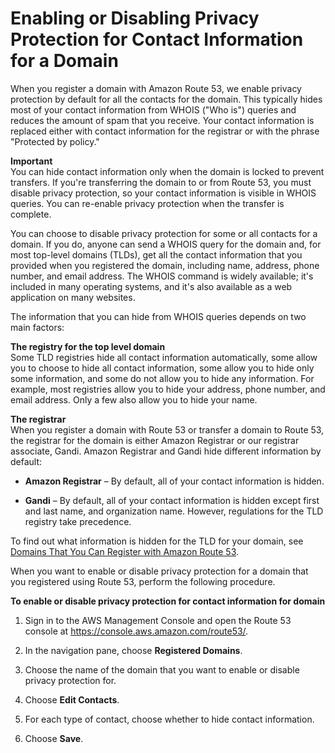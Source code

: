 # Enabling or Disabling Privacy Protection for Contact Information for a Domain<a name="domain-privacy-protection"></a>

When you register a domain with Amazon Route 53, we enable privacy protection by default for all the contacts for the domain\. This typically hides most of your contact information from WHOIS \("Who is"\) queries and reduces the amount of spam that you receive\. Your contact information is replaced either with contact information for the registrar or with the phrase "Protected by policy\."

**Important**  
You can hide contact information only when the domain is locked to prevent transfers\. If you're transferring the domain to or from Route 53, you must disable privacy protection, so your contact information is visible in WHOIS queries\. You can re\-enable privacy protection when the transfer is complete\.

You can choose to disable privacy protection for some or all contacts for a domain\. If you do, anyone can send a WHOIS query for the domain and, for most top\-level domains \(TLDs\), get all the contact information that you provided when you registered the domain, including name, address, phone number, and email address\. The WHOIS command is widely available; it's included in many operating systems, and it's also available as a web application on many websites\.

The information that you can hide from WHOIS queries depends on two main factors:

**The registry for the top level domain**  
Some TLD registries hide all contact information automatically, some allow you to choose to hide all contact information, some allow you to hide only some information, and some do not allow you to hide any information\. For example, most registries allow you to hide your address, phone number, and email address\. Only a few also allow you to hide your name\. 

**The registrar**  
When you register a domain with Route 53 or transfer a domain to Route 53, the registrar for the domain is either Amazon Registrar or our registrar associate, Gandi\. Amazon Registrar and Gandi hide different information by default:  

+ **Amazon Registrar** – By default, all of your contact information is hidden\. 

+ **Gandi** – By default, all of your contact information is hidden except first and last name, and organization name\. However, regulations for the TLD registry take precedence\. 

To find out what information is hidden for the TLD for your domain, see [Domains That You Can Register with Amazon Route 53](registrar-tld-list.md)\.

When you want to enable or disable privacy protection for a domain that you registered using Route 53, perform the following procedure\.

**To enable or disable privacy protection for contact information for domain**

1. Sign in to the AWS Management Console and open the Route 53 console at [https://console\.aws\.amazon\.com/route53/](https://console.aws.amazon.com/route53/)\.

1. In the navigation pane, choose **Registered Domains**\.

1. Choose the name of the domain that you want to enable or disable privacy protection for\.

1. Choose **Edit Contacts**\.

1. For each type of contact, choose whether to hide contact information\. 

1. Choose **Save**\.